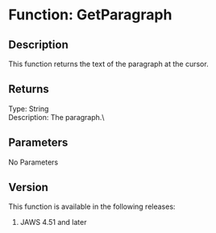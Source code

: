 # Function: GetParagraph

## Description

This function returns the text of the paragraph at the cursor.

## Returns

Type: String\
Description: The paragraph.\

## Parameters

No Parameters

## Version

This function is available in the following releases:

1.  JAWS 4.51 and later
